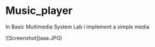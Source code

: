 # Music_player
<p>In Basic Multimedia System Lab i implement a simple media</p>
![Screenshot](aaa.JPG)

